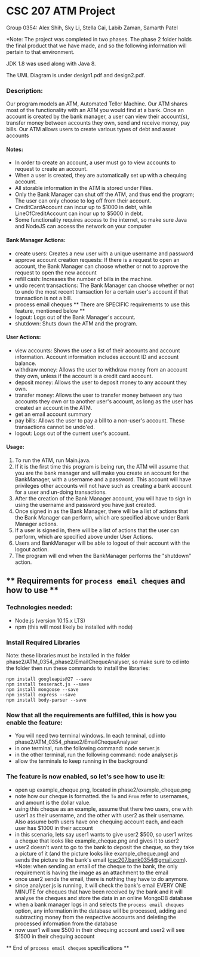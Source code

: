 # CSC 207 ATM Project

Group 0354: Alex Shih, Sky Li, Stella Cai, Labib Zaman, Samarth Patel

*Note: The project was completed in two phases. The phase 2 folder holds the final product that we have made, and so the following information will pertain to that environment.

JDK 1.8 was used along with Java 8.

The UML Diagram is under design1.pdf and design2.pdf.

### Description:
Our program models an ATM, Automated Teller Machine. Our ATM shares most of the functionality with an ATM you would
find at a bank. Once an account is created by the bank manager, a user can view their account(s), transfer money between
accounts they own, send and receive money, pay bills. Our ATM allows users to create various types of debt and asset accounts

#### Notes:
- In order to create an account, a user must go to view accounts to request to create an account.
- When a user is created, they are automatically set up with a chequing account.
- All storable information in the ATM is stored under Files.
- Only the Bank Manager can shut off the ATM, and thus end the program; The user can only choose to log off from their account.
- CreditCardAccount can incur up to $1000 in debt, while LineOfCreditAccount can incur up to $5000 in debt.
- Some functionality requires access to the internet, so make sure Java and NodeJS can access the network on your computer

#### Bank Manager Actions:
- create users: Creates a new user with a unique username and password
- approve account creation requests: If there is a request to open an account, the Bank Manager can choose whether
or not to approve the request to open the new account
- refill cash: Increases the number of bills in the machine.
- undo recent transactions: The Bank Manager can choose whether or not to undo the most recent transaction for a
certain user's account if that transaction is not a bill.
- process email cheques ** There are SPECIFIC requirements to use this feature, mentioned below **
- logout: Logs out of the Bank Manager's account.
- shutdown: Shuts down the ATM and the program.

#### User Actions:
- view accounts: Shows the user a list of their accounts and account information. Account information includes
account ID and account balance.
- withdraw money: Allows the user to withdraw money from an account they own, unless if the account is a credit
card account.
- deposit money: Allows the user to deposit money to any account they own.
- transfer money: Allows the user to transfer money between any two accounts they own or to another user's account,
as long as the user has created an account in the ATM.
- get an email account summary
- pay bills: Allows the user to pay a bill to a non-user's account. These transactions cannot be undo'ed.
- logout: Logs out of the current user's account.

#### Usage:
1. To run the ATM, run Main.java.
2. If it is the first time this program is being run, the ATM will assume that you are the bank manager and
will make you create an account for the BankManager, with a username and a password.
This account will have privileges other accounts will not have such as creating a bank account for a user and
un-doing transactions.
3. After the creation of the Bank Manager account, you will have to sign in using the username and password you have
just created.
4. Once signed in as the Bank Manager, there will be a list of actions that the Bank Manager can perform, which are
specified above under Bank Manager actions.
5. If a user is signed in, there will be a list of actions that the user can perform, which are specified above under
User Actions.
6. Users and BankManager will be able to logout of their account with the logout action.
7. The program will end when the BankManager performs the "shutdown" action.

## ** Requirements for `process email cheques` and how to use **

### Technologies needed:
- Node.js (version 10.15.x LTS)
- npm (this will most likely be installed with node)

### Install Required Libraries
Note: these libraries must be installed in the folder phase2/ATM_0354_phase2/EmailChequeAnalyser, so make sure to
cd into the folder then run these commands to install the libraries:

```
npm install googleapis@27 --save
npm install tesseract.js --save
npm install mongoose --save
npm install express --save
npm install body-parser --save
```

### Now that all the requirements are fulfilled, this is how you enable the feature:

- You will need two terminal windows. In each terminal, cd into phase2/ATM_0354_phase2/EmailChequeAnalyser
- in one terminal, run the following command:
node server.js
- in the other terminal, run the following command:
node analyser.js
- allow the terminals to keep running in the background

### The feature is now enabled, so let's see how to use it:

- open up example_cheque.png, located in phase2/example_cheque.png
- note how our cheque is formatted. the `To` and `From` refer to usernames, and amount is the dollar value.
- using this cheque as an example, assume that there two users, one with user1 as their username, and the other
with user2 as their username. Also assume both users have one chequing account each, and each user has $1000 in their
account
- in this scenario, lets say user1 wants to give user2 $500, so user1 writes a cheque that looks like example_cheque.png
and gives it to user2
- user2 doesn't want to go to the bank to deposit the cheque, so they take a picture of it (and the picture looks like
example_cheque.png) and sends the picture to the bank's email (csc207.bank0354@gmail.com).
*Note: when sending an email of the cheque to the bank, the only requirement is having the image as an attachment to
the email
- once user2 sends the email, there is nothing they have to do anymore.
- since analyser.js is running, it will check the bank's email EVERY ONE MINUTE for cheques that have been received by the
bank and it will analyse the cheques and store the data in an online MongoDB database
- when a bank manager logs in and selects the `process email cheques` option, any information in the database will be
processed, adding and subtracting money from the respective accounts and deleting the processed information from the
database
- now user1 will see $500 in their chequing account and user2 will see $1500 in their chequing account

** End of `process email cheques` specifications **
